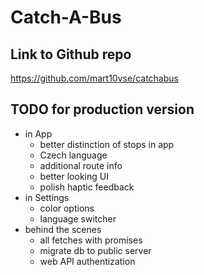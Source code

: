 # Catch-A-Bus
## Link to Github repo
https://github.com/mart10vse/catchabus
## TODO for production version
- in App
    - better distinction of stops in app
    - Czech language
    - additional route info
    - better looking UI
    - polish haptic feedback
- in Settings
    - color options
    - language switcher
- behind the scenes
    - all fetches with promises
    - migrate db to public server
    - web API authentization